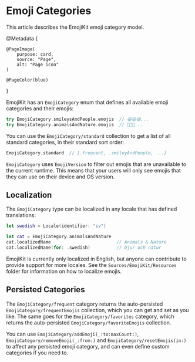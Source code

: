 # Emoji Categories

This article describes the EmojiKit emoji category model.

@Metadata {
    
    @PageImage(
        purpose: card,
        source: "Page",
        alt: "Page icon"
    )
    
    @PageColor(blue)
}

EmojiKit has an ``EmojiCategory`` enum that defines all available emoji categories and their emojis:

```swift
try EmojiCategory.smileysAndPeople.emojis  // 😀😃😄...
try EmojiCategory.animalsAndNature.emojis  // 🐶🐱🐭...
```

You can use the ``EmojiCategory/standard`` collection to get a list of all standard categories, in their standard sort order:

```swift
EmojiCategory.standard  // [.frequent, .smileyAndPeople, ...]
```

``EmojiCategory`` uses ``EmojiVersion`` to filter out emojis that are unavailable to the current runtime. This means that your users will only see emojis that they can use on their device and OS version.


## Localization

The ``EmojiCategory`` type can be localized in any locale that has defined translations:

```swift
let swedish = Locale(identifier: "sv")

let cat = EmojiCategory.animalsAndNature
cat.localizedName                         // Animals & Nature
cat.localizedName(for: .swedish)          // Djur och natur
```

EmojiKit is currently only localized in English, but anyone can contribute to provide support for more locales. See the `Sources/EmojiKit/Resources` folder for information on how to localize emojis.


## Persisted Categories

The ``EmojiCategory/frequent`` category returns the auto-persisted ``EmojiCategory/frequentEmojis`` collection, which you can get and set as you like. The same goes for the ``EmojiCategory/favorites`` category, which returns the auto-persisted ``EmojiCategory/favoriteEmojis`` collection.

You can use ``EmojiCategory/addEmoji(_:to:maxCount:)``, ``EmojiCategory/removeEmoji(_:from:)`` and ``EmojiCategory/resetEmojis(in:)`` to affect any persisted emoji category, and can even define custom categories if you need to.
